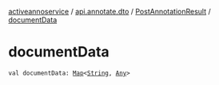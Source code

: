[activeannoservice](../../index.md) / [api.annotate.dto](../index.md) / [PostAnnotationResult](index.md) / [documentData](./document-data.md)

# documentData

`val documentData: `[`Map`](https://kotlinlang.org/api/latest/jvm/stdlib/kotlin.collections/-map/index.html)`<`[`String`](https://kotlinlang.org/api/latest/jvm/stdlib/kotlin/-string/index.html)`, `[`Any`](https://kotlinlang.org/api/latest/jvm/stdlib/kotlin/-any/index.html)`>`